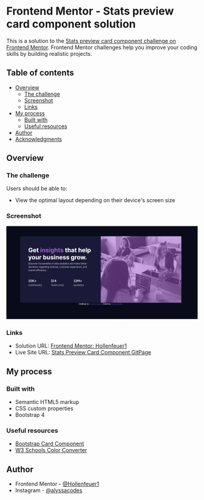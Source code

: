 # Frontend Mentor - Stats preview card component solution

This is a solution to the [Stats preview card component challenge on Frontend Mentor](https://www.frontendmentor.io/challenges/stats-preview-card-component-8JqbgoU62). Frontend Mentor challenges help you improve your coding skills by building realistic projects. 

## Table of contents

- [Overview](#overview)
  - [The challenge](#the-challenge)
  - [Screenshot](#screenshot)
  - [Links](#links)
- [My process](#my-process)
  - [Built with](#built-with)
  - [Useful resources](#useful-resources)
- [Author](#author)
- [Acknowledgments](#acknowledgments)

## Overview

### The challenge

Users should be able to:

- View the optimal layout depending on their device's screen size

### Screenshot

![](https://github.com/Hollenfeuer1/Stats-Preview-Card-Component/blob/main/images/Stats_Component_Screenshot.jpeg?raw=true)

### Links

- Solution URL: [Frontend Mentor: Hollenfeuer1](https://www.frontendmentor.io/solutions/stats-preview-card-component-V3ntkKXQ1)
- Live Site URL: [Stats Preview Card Component GitPage](https://hollenfeuer1.github.io/Stats-Preview-Card-Component/)

## My process

### Built with

- Semantic HTML5 markup
- CSS custom properties
- Bootstrap 4

### Useful resources

- [Bootstrap Card Component](https://getbootstrap.com/docs/4.3/components/card/)
- [W3 Schools Color Converter](hhttps://www.w3schools.com/colors/colors_converter.asp)

## Author

- Frontend Mentor - [@Hollenfeuer1](https://www.frontendmentor.io/profile/Hollenfeuer1/)
- Instagram - [@alyssacodes](https://www.instagram.com/alyssacodes/)
